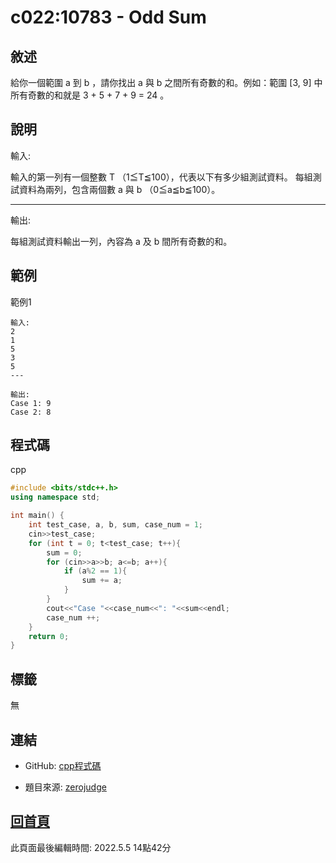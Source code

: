 # c022:10783 - Odd Sum

## 敘述

給你一個範圍 a 到 b ，請你找出 a 與 b 之間所有奇數的和。例如：範圍 [3, 9] 中所有奇數的和就是 3 + 5 + 7 + 9 = 24 。


## 說明

輸入:

輸入的第一列有一個整數 T （1≦T≦100），代表以下有多少組測試資料。  每組測試資料為兩列，包含兩個數 a 與 b （0≦a≦b≦100）。

---

輸出:

每組測試資料輸出一列，內容為 a 及 b 間所有奇數的和。

## 範例
範例1

```
輸入:
2
1
5
3
5
---

輸出:
Case 1: 9
Case 2: 8
```

## 程式碼
cpp

```cpp
#include <bits/stdc++.h>
using namespace std;

int main() {
    int test_case, a, b, sum, case_num = 1;
    cin>>test_case;
    for (int t = 0; t<test_case; t++){
        sum = 0;
        for (cin>>a>>b; a<=b; a++){
            if (a%2 == 1){
                sum += a;
            }
        }
        cout<<"Case "<<case_num<<": "<<sum<<endl;
        case_num ++;
    }
    return 0;
}

```

## 標籤

無

## 連結
- GitHub: [cpp程式碼](https://github.com/henryleecode23/solve_record/blob/main/zerojudge/c022/main.cpp)


- 題目來源: [zerojudge](https://zerojudge.tw/ShowProblem?problemid=c022)

## [回首頁](https://henryleecode23.github.io/solve_record/)

此頁面最後編輯時間: 2022.5.5 14點42分
